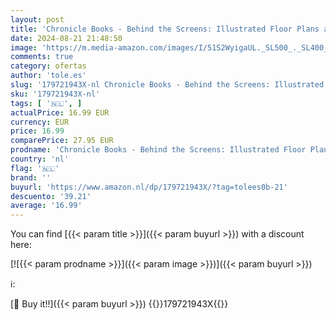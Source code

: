 ```yaml
---
layout: post
title: 'Chronicle Books - Behind the Screens: Illustrated Floor Plans and Scenes from All of Your Favorite TV Shows'
date: 2024-08-21 21:48:50
image: 'https://m.media-amazon.com/images/I/51S2WyigaUL._SL500_._SL400_.jpg'
comments: true
category: ofertas
author: 'tole.es'
slug: '179721943X-nl Chronicle Books - Behind the Screens: Illustrated Floor...'
sku: '179721943X-nl'
tags: [ '🇳🇱', ]
actualPrice: 16.99 EUR
currency: EUR
price: 16.99
comparePrice: 27.95 EUR
prodname: 'Chronicle Books - Behind the Screens: Illustrated Floor Plans and Scenes from All of Your Favorite TV Shows'
country: 'nl'
flag: '🇳🇱'
brand: ''
buyurl: 'https://www.amazon.nl/dp/179721943X/?tag=tolees0b-21'
descuento: '39.21'
average: '16.99'
---
```


You can find [{{< param title >}}]({{< param buyurl >}}) with a discount here:

[![{{< param prodname >}}]({{< param image >}})]({{< param buyurl >}})

ℹ️:


[🛒 Buy it!!]({{< param buyurl >}})
{{<world>}}179721943X{{</world>}}

